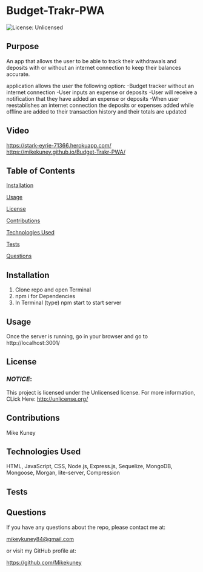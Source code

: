 # Budget-Trakr-PWA

![License: Unlicensed](https://img.shields.io/badge/License-Unlicensed-blue.svg)

## **Purpose**
An app that allows the user to be able to track their withdrawals and deposits with or without an internet connection to keep their balances accurate.

application allows the user the following option:
    -Budget tracker without an internet connection
    -User inputs an expense or deposits
    -User will receive a notification that they have added an expense or deposits
    -When user reestablishes an internet connection the deposits or expenses added while offline are added to their transaction history and their totals are updated

## **Video**
https://stark-eyrie-71366.herokuapp.com/
https://mikekuney.github.io/Budget-Trakr-PWA/


## **Table of Contents**
<a href="#installation">Installation</a> 

<a href="#usage">Usage</a> 

<a href="userLicense">License</a> 

<a href="#contributions">Contributions</a>

<a href="#technologies">Technologies Used</a>

<a href="#tests">Tests</a> 

<a href="questions">Questions</a> 


## <h2 id="installation">**Installation**</h2>

1. Clone repo and open Terminal
2. npm i for Dependencies
3. In Terminal (type) npm start to start server

## <h2 id="usage">**Usage**</h2>

Once the server is running, go in your browser and go to http://localhost:3001/

## <h2 id="userLicense">**License**</h2>
### <em>NOTICE</em>:
This project is licensed under the Unlicensed license.
For more information, CLick Here:
http://unlicense.org/


## <h2 id="contributions">**Contributions**</h2>
Mike Kuney

## <h2 id="technologies">**Technologies Used**</h2>
HTML, JavaScript, CSS, Node.js, Express.js, Sequelize, MongoDB, Mongoose, Morgan, lite-server, Compression
## <h2 id="tests">**Tests**</h2>


## <h2 id="questions">**Questions**</h2>
If you have any questions about the repo, please contact me at: 

mikeykuney84@gmail.com 

or visit my GitHub profile at: 

https://github.com/Mikekuney
